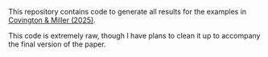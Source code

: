 This repository contains code to generate all results for the examples in [Covington & Miller (2025)](https://arxiv.org/pdf/2503.18261).

This code is extremely raw, though I have plans to clean it up to accompany the final version of the paper. 
